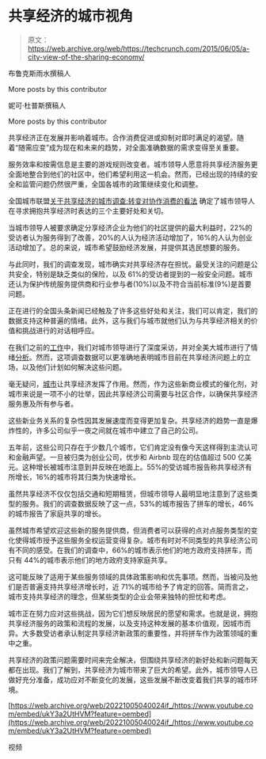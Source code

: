 # 共享经济的城市视角 

> 原文：<https://web.archive.org/web/https://techcrunch.com/2015/06/05/a-city-view-of-the-sharing-economy/>

布鲁克斯雨水撰稿人

More posts by this contributor

妮可·杜普斯撰稿人

More posts by this contributor

共享经济正在发展并影响着城市。合作消费促进或抑制对即时满足的渴望。随着“随需应变”成为现在和未来的趋势，对全面准确数据的需求变得至关重要。

服务效率和按需信息是主要的游戏规则改变者。城市领导人愿意将共享经济服务更全面地整合到他们的社区中，他们希望利用这一机会。然而，已经出现的持续的安全和监管问题仍然很严重，全国各城市的政策继续变化和调整。

全国城市联盟[关于共享经济的城市调查:转变对协作消费的看法](https://web.archive.org/web/20221005040024/http://www.nlc.org/Documents/Find%20City%20Solutions/City-Solutions-and-Applied-Research/Brief%20-%20Shifting%20Perceptions%20of%20Collaborative%20Consumption2015.pdf) 确定了城市领导人在寻求拥抱共享经济时表达的三个主要好处和关切。

当城市领导人被要求确定分享经济企业为他们的社区提供的最大利益时，22%的受访者认为服务得到了改善，20%的人认为经济活动增加了，16%的人认为创业活动增加了。总的来说，城市希望鼓励经济发展，并提供其选民想要的服务。

与此同时，我们的调查发现，城市确实对共享经济存在担忧。最受关注的问题是公共安全，特别是缺乏类似的保险，以及 61%的受访者提到的一般安全问题。城市还认为保护传统服务提供商和行业参与者(10%)以及不符合当前标准(9%)是首要问题。

正在进行的全国头条新闻已经触及了许多这些好处和关注，我们可以肯定，我们的数据支持这种普遍的情绪。此外，这与我们与城市就他们认为与共享经济相关的价值和挑战进行的对话相呼应。

在我们之前的[工作](https://web.archive.org/web/20221005040024/http://www.nlc.org/find-city-solutions/city-solutions-and-applied-research/urban-innovation/sharing-economy)中，我们对城市领导进行了深度采访，并对全美大城市进行了情绪[分析](https://web.archive.org/web/20221005040024/http://www.beta.techcrunch.com/2015/01/15/the-sentiment-on-sharing-is-shifting/)。然而，这项调查数据可以更准确地表明城市目前在共享经济问题上的立场，以及他们计划如何解决这些问题。

毫无疑问，[城市](https://web.archive.org/web/20221005040024/http://www.fastcoexist.com/3034784/the-killer-app-for-sharing-is-cities)让共享经济发挥了作用。然而，作为这些新商业模式的催化剂，对城市来说是一项不小的壮举，因此共享经济公司需要与社区合作，以确保共享经济服务惠及所有参与者。

这些新业务关系的复杂性因其发展速度而变得更加复杂。共享经济的趋势一直是爆炸性的，许多公司似乎一夜之间就在城市中建立了自己的公司。

五年前，这些公司只存在于少数几个城市，它们肯定没有像今天这样得到主流认可和金融声望。一旦被归类为创业公司，优步和 Airbnb 现在的估值超过 500 亿美元。这种增长被城市注意到并反映在地面上。55%的受访城市报告称共享经济有所增长，16%的城市将其归类为快速增长。

虽然共享经济不仅仅包括交通和短期租赁，但城市领导人最明显地注意到了这些类型的服务。我们的调查数据反映了这一点，53%的城市报告了拼车的增长，46%的城市报告了家庭共享的增长。

虽然城市希望欢迎这些新的服务提供商，但消费者可以获得的点对点服务类型的变化使得城市授予这些服务全权运营变得复杂。城市有时对不同类型的共享经济公司有不同的感受。在我们的调查中，66%的城市表示他们的地方政府支持拼车，而只有 44%的城市表示他们的地方政府支持家庭共享。

这可能反映了适用于某些服务领域的具体政策影响和优先事项。然而，当被问及他们是否普遍支持共享经济增长时，近 71%的城市给予了肯定的回答。简而言之，城市支持共享经济的理念，但某些类型的企业会带来独特的担忧和考虑。

城市正在努力应对这些挑战，因为它们想反映居民的愿望和需求。也就是说，拥抱共享经济服务的政策和流程的发展，以及支持这种发展的基本价值观，因城市而异。大多数受访者承认制定共享经济新政策的重要性，并将拼车作为政策领域的重中之重。

共享经济的政策问题需要时间来完全解决，但围绕共享经济的新好处和新问题每天都在出现。我们了解到，共享经济为城市带来了巨大的希望。此外，城市领导人已做好充分准备，成功应对不断变化的发展，这些发展不断改变着我们共享的城市环境。

[https://web.archive.org/web/20221005040024if_/https://www.youtube.com/embed/ukY3a2UtHVM?feature=oembed](https://web.archive.org/web/20221005040024if_/https://www.youtube.com/embed/ukY3a2UtHVM?feature=oembed)

视频